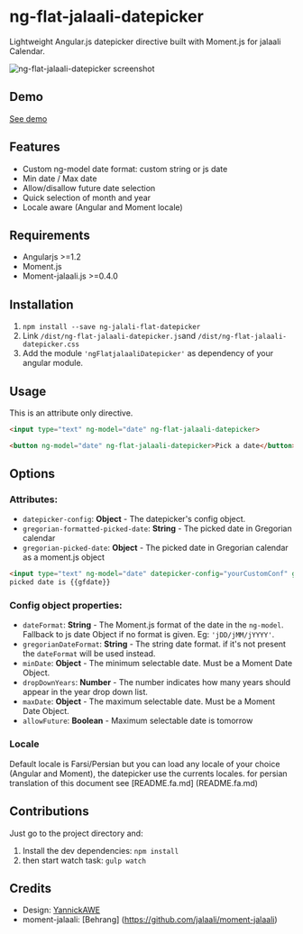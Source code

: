ng-flat-jalaali-datepicker
===

Lightweight Angular.js datepicker directive built with Moment.js for jalaali Calendar.

![ng-flat-jalaali-datepicker screenshot](http://s7.picofile.com/file/8252672284/taghvim.png)

## Demo

[See demo](http://thg303.github.io/jalaali-datepicker-demo/)

## Features
* Custom ng-model date format: custom string or js date
* Min date / Max date
* Allow/disallow future date selection
* Quick selection of month and year
* Locale aware (Angular and Moment locale)

## Requirements
* Angularjs >=1.2
* Moment.js
* Moment-jalaali.js >=0.4.0

## Installation

1. `npm install --save ng-jalali-flat-datepicker`
2. Link `/dist/ng-flat-jalaali-datepicker.js`and `/dist/ng-flat-jalaali-datepicker.css`
3. Add the module `'ngFlatjalaaliDatepicker'` as dependency of your angular module.

## Usage

This is an attribute only directive.

```html
<input type="text" ng-model="date" ng-flat-jalaali-datepicker>
```

```html
<button ng-model="date" ng-flat-jalaali-datepicker>Pick a date</button>
```

## Options

### Attributes:
* `datepicker-config`: **Object** - The datepicker's config object.
* `gregorian-formatted-picked-date`: **String** - The picked date in Gregorian calendar
* `gregorian-picked-date`: **Object** - The picked date in Gregorian calendar as a moment.js object
```html
<input type="text" ng-model="date" datepicker-config="yourCustomConf" gregorian-formatted-picked-date="gfdate" gregorian-picked-date="gdate"  ng-flat-jalaali-datepicker>Pick a date</button>
picked date is {{gfdate}}
```

### Config object properties:

* `dateFormat`: **String** - The Moment.js format of the date in the `ng-model`. Fallback to js date Object if no format is given. Eg: `'jDD/jMM/jYYYY'`.
* `gregorianDateFormat`: **String** - The string date format. if it's not present the `dateFormat` will be used instead.
* `minDate`: **Object** - The minimum selectable date. Must be a Moment Date Object.
* `dropDownYears`: **Number** - The number indicates how many years should appear in the year drop down list.
* `maxDate`: **Object** - The maximum selectable date. Must be a Moment Date Object.
* `allowFuture`: **Boolean** - Maximum selectable date is tomorrow

### Locale
Default locale is Farsi/Persian but you can load any locale of your choice (Angular and Moment), the datepicker use the currents locales. for persian translation of this document see [README.fa.md] (README.fa.md)

## Contributions
Just go to the project directory and:

1. Install the dev dependencies:
`npm install`
2. then start watch task: `gulp watch`

## Credits
* Design: [YannickAWE](https://github.com/YannickAWE)
* moment-jalaali: [Behrang] (https://github.com/jalaali/moment-jalaali)
